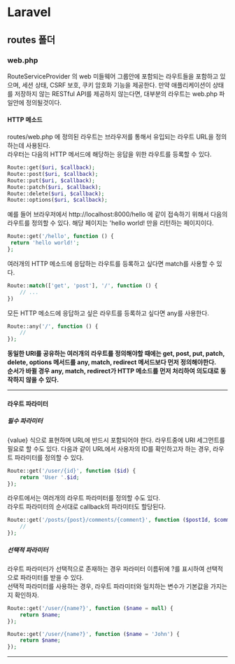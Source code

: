 # Laravel
## routes 폴더
### web.php
RouteServiceProvider 의 web 미들웨어 그룹안에 포함되는 라우트들을 포함하고 있으며, 세션 상태, CSRF 보호, 쿠키 암호화 기능을 제공한다. 만약 애플리케이션이 상태를 저장하지 않는 RESTful API를 제공하지 않는다면, 대부분의 라우트는 web.php 파일안에 정의될것이다.

#### HTTP 메소드
routes/web.php 에 정의된 라우트는 브라우저를 통해서 유입되는 라우트 URL을 정의하는데 사용된다.  
라우터는 다음의 HTTP 메서드에 해당하는 응답을 위한 라우트를 등록할 수 있다.
```php
Route::get($uri, $callback);
Route::post($uri, $callback);
Route::put($uri, $callback);
Route::patch($uri, $callback);
Route::delete($uri, $callback);
Route::options($uri, $callback);
```
예를 들어 브라우저에서 http://localhost:8000/hello 에 같이 접속하기 위해서 다음의 라우트를 정의할 수 있다.
해당 페이지는 'hello world! 만을 리턴하는 페이지이다.  
```php
Route::get('/hello', function () {
 return 'hello world!';
};
```

여러개의 HTTP 메소드에 응답하는 라우트를 등록하고 싶다면 match를 사용할 수 있다.
```php
Route::match(['get', 'post'], '/', function () {
    // ...
})
```

모든 HTTP 메소드에 응답하고 싶은 라우트를 등록하고 싶다면 any를 사용한다.
```php
Route::any('/', function () {
    //
});
```
**동일한 URI를 공유하는 여러개의 라우트를 정의해야할 때에는 get, post, put, patch, delete, options 메서드를 any, match, redirect 메서드보다 먼저 정의해야한다.**  
**순서가 바뀔 경우 any, match, redirect가 HTTP 메소드를 먼저 처리하여 의도대로 동작하지 않을 수 있다.**
***


#### 라우트 파라미터
##### 필수 파라미터
{value} 식으로 표현하며 URL에 반드시 포함되어야 한다.
라우트중에 URI 세그먼트를 필요로 할 수도 있다. 다음과 같이 URL에서 사용자의 ID를 확인하고자 하는 경우, 라우트 파라미터를 정의할 수 있다.  
```php
Route::get('/user/{id}', function ($id) {
    return 'User '.$id;
});
```

라우트에서는 여러개의 라우트 파라미터를 정의할 수도 있다.  
라우트 파라미터의 순서대로 callback의 파라미터도 할당된다.
```php
Route::get('/posts/{post}/comments/{comment}', function ($postId, $commentId) {
    //
});
```

##### 선택적 파라미터
라우트 파라미터가 선택적으로 존재하는 경우 파라미터 이름뒤에 ?를 표시하여 선택적으로 파라미터를 받을 수 있다.  
선택적 파라미터를 사용하는 경우, 라우트 파라미터와 일치하는 변수가 기본값을 가지는지 확인하자.
```php
Route::get('/user/{name?}', function ($name = null) {
    return $name;
});

Route::get('/user/{name?}', function ($name = 'John') {
    return $name;
});
```
***

